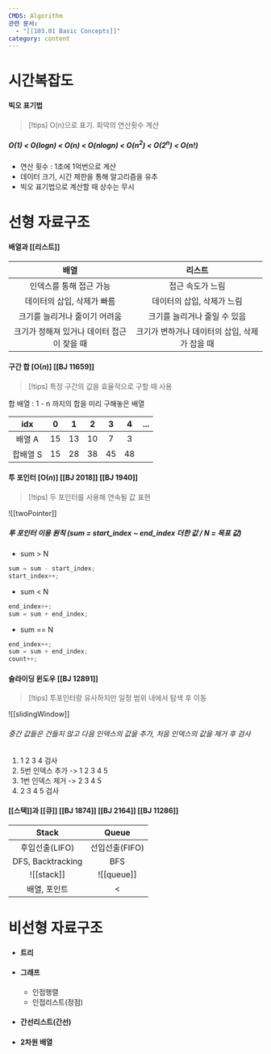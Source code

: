 ```yaml
---
CMDS: Algorithm
관련 문서:
  - "[[103.01 Basic Concepts]]"
category: content
---
```

# 시간복잡도
#### 빅오 표기법
>[!tips]
>O(n)으로 표기. 회악의 연산횟수 계산

##### O($1$) < O($log n$) < O($n$) < O($nlogn$) < O($n^2$) < O($2^n$) < O($n!$)
- 연산 횟수 : 1초에 1억번으로 계산
- 데이터 크기, 시간 제한을 통해 알고리즘을 유추
- 빅오 표기법으로 계산할 때 상수는 무시
# 선형 자료구조
#### 배열과 [[리스트]]

| <center>배열</center>                       | <center>리스트</center>                        |
| ----------------------------------------- | ------------------------------------------- |
| <center>인덱스를 통해 접근 가능</center>            | <center>접근 속도가 느림</center>                  |
| <center>데이터의 삽입, 삭제가 빠름</center>          | <center>데이터의 삽입, 삭제가 느림</center>            |
| <center>크기를 늘리거나 줄이기 어려움</center>         | <center>크기를 늘리거나 줄일 수 있음</center>           |
| <center>크기가 정해져 있거나 데이터 접근이 잦을 때</center> | <center>크기가 변하거나 데이터의 삽입, 삭제가 잡을 때</center> |

#### 구간 합 \[O($n$)\] [[BJ 11659]]
>[!tips]
>특정 구간의 값을 효율적으로 구할 때 사용

합 배열 : 1 - n 까지의 합을 미리 구해놓은 배열

|  idx  |  0  |  1  |  2  |  3  |  4  | ... |
| :---: | :-: | :-: | :-: | :-: | :-: | :-: |
| 배열 A  | 15  | 13  | 10  |  7  |  3  |     |
| 합배열 S | 15  | 28  | 38  | 45  | 48  |     |
#### 투 포인터 \[O($n$)\] [[BJ 2018]] [[BJ 1940]]
>[!tips]
>두 포인터를 사용해 연속될 값 표현

![[twoPointer]]

##### 투 포인터 이용 원칙 (sum = start_index ~ end_index 더한 값 / N = 목표 값)
- sum > N
```java
sum = sum - start_index;
start_index++;
```
- sum < N
```java
end_index++;
sum = sum + end_index;
```
- sum == N
```java
end_index++;
sum = sum + end_index;
count++;
```

#### 슬라이딩 윈도우 [[BJ 12891]]
>[!tips]
>투포인터랑 유사하지만 일정 범위 내에서 탐색 후 이동

![[slidingWindow]]
###### 중간 값들은 건들지 않고 다음 인덱스의 값을 추가, 처음 인덱스의 값을 제거 후 검사
1) 1 2 3 4 검사
2) 5번 인덱스 추가 -> 1 2 3 4 5
3) 1번 인덱스 제거 -> 2 3 4 5
4) 2 3 4 5 검사

#### [[스택]]과 [[큐]] [[BJ 1874]] [[BJ 2164]] [[BJ 11286]]

|       Stack       |   Queue    |
| :---------------: | :--------: |
|    후입선출(LIFO)     | 선입선출(FIFO) |
| DFS, Backtracking |    BFS     |
|    ![[stack]]     | ![[queue]] |
|      배열, 포인트      |     <      |

# 비선형 자료구조
- #### 트리
- #### 그래프
	- 인접행렬
	- 인접리스트(정점)
- #### 간선리스트(간선)
- #### 2차원 배열